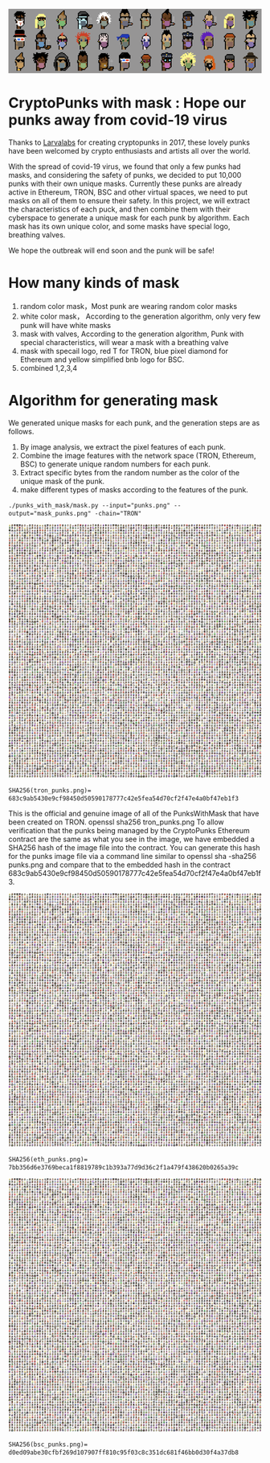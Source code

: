 ![punks_with_mask](/punk-with-mask-variety.png)
# CryptoPunks with mask : Hope our punks away from covid-19 virus
 
Thanks to [Larvalabs](https://github.com/larvalabs) for creating cryptopunks in 2017, these lovely punks have been welcomed by crypto enthusiasts and artists all over the world.

With the spread of covid-19 virus, we found that only a few punks had masks, and considering the safety of punks, we decided to put 10,000 punks with their own unique masks.
Currently these punks are already active in Ethereum, TRON, BSC and other virtual spaces, we need to put masks on all of them to ensure their safety. In this project, we will extract the characteristics of each puck, and then combine them with their cyberspace to generate a unique mask for each punk by algorithm. Each mask has its own unique color, and some masks have special logo, breathing valves.

We hope the outbreak will end soon and the punk will be safe!

# How many kinds of mask

1. random color mask，Most punk are wearing random color masks
2. white color mask， According to the generation algorithm, only very few punk will have white masks
3. mask with valves, According to the generation algorithm,  Punk with special characteristics, will wear a mask with a breathing valve
4. mask with specail logo,  red T for TRON, blue pixel diamond for Ethereum and yellow simplified bnb logo for BSC.
5. combined 1,2,3,4

# Algorithm for generating mask
We generated unique masks for each punk, and the generation steps are as follows.
1. By image analysis, we extract the pixel features of each punk.
2. Combine the image features with the network space (TRON, Ethereum, BSC) to generate unique random numbers for each punk.
3. Extract specific bytes from the random number as the color of the unique mask of the punk.
4. make different types of masks according to the features of the punk.

```
./punks_with_mask/mask.py --input="punks.png" --output="mask_punks.png" -chain="TRON"
```
![punks_with_mask](/tron_punks.png)

```
SHA256(tron_punks.png)= 683c9ab5430e9cf98450d50590178777c42e5fea54d70cf2f47e4a0bf47eb1f3
```
This is the official and genuine image of all of the PunksWithMask that have been created on TRON. openssl sha256 tron_punks.png 
To allow verification that the punks being managed by the CryptoPunks Ethereum contract are the same as what you see in the image, we have embedded a SHA256 hash of the image file into the contract. You can generate this hash for the punks image file via a command line similar to openssl sha -sha256 punks.png and compare that to the embedded hash in the contract 683c9ab5430e9cf98450d50590178777c42e5fea54d70cf2f47e4a0bf47eb1f3.


![punks_with_mask](/eth_punks.png)
```
SHA256(eth_punks.png)= 7bb356d6e3769beca1f8819789c1b393a77d9d36c2f1a479f438620b0265a39c
```
![punks_with_mask](/bsc_punks.png)
```
SHA256(bsc_punks.png)= d0ed09abe30cfbf269d107907ff810c95f03c8c351dc681f46bb0d30f4a37db8
```
